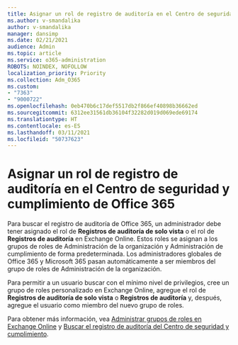 ```yaml
---
title: Asignar un rol de registro de auditoría en el Centro de seguridad y cumplimiento de Office 365
ms.author: v-smandalika
author: v-smandalika
manager: dansimp
ms.date: 02/21/2021
audience: Admin
ms.topic: article
ms.service: o365-administration
ROBOTS: NOINDEX, NOFOLLOW
localization_priority: Priority
ms.collection: Adm_O365
ms.custom:
- "7363"
- "9000722"
ms.openlocfilehash: 0eb470b6c17def5517db2f866ef40898b36662ed
ms.sourcegitcommit: 6312ee31561db36104f32282d019d069ede69174
ms.translationtype: HT
ms.contentlocale: es-ES
ms.lasthandoff: 03/11/2021
ms.locfileid: "50737623"
---
```

# <a name="assign-an-audit-log-role-in-the-office-365-security--compliance-center"></a>Asignar un rol de registro de auditoría en el Centro de seguridad y cumplimiento de Office 365

Para buscar el registro de auditoría de Office 365, un administrador debe tener asignado el rol de **Registros de auditoría de solo vista** o el rol de **Registros de auditoría** en Exchange Online. Estos roles se asignan a los grupos de roles de Administración de la organización y Administración de cumplimiento de forma predeterminada. Los administradores globales de Office 365 y Microsoft 365 pasan automáticamente a ser miembros del grupo de roles de Administración de la organización.

Para permitir a un usuario buscar con el mínimo nivel de privilegios, cree un grupo de roles personalizado en Exchange Online, agregue el rol de **Registros de auditoría de solo vista** o **Registros de auditoría** y, después, agregue el usuario como miembro del nuevo grupo de roles.

Para obtener más información, vea [Administrar grupos de roles en Exchange Online](https://docs.microsoft.com/Exchange/permissions-exo/role-groups) y [Buscar el registro de auditoría del Centro de seguridad y cumplimiento](https://docs.microsoft.com/microsoft-365/compliance/search-the-audit-log-in-security-and-compliance).